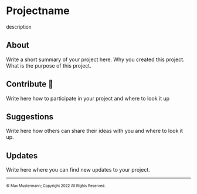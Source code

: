 # Projectname
<font size="2px">description</font>

## About
Write a short summary of your project here. Why you created this project. What is the purpose of this project.


## Contribute 🤝
Write here how to participate in your project and where to look it up

## Suggestions
Write here how others can share their ideas with you and where to look it up.

## Updates
Write here where you can find new updates to your project.

---
<font size="1px">&copy; Max Mustermann; Copyright 2022 All Rights Reserved.</font>
